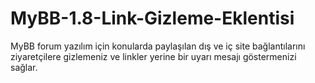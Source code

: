 # MyBB-1.8-Link-Gizleme-Eklentisi
MyBB forum yazılım için konularda paylaşılan dış ve iç site bağlantılarını ziyaretçilere gizlemeniz ve linkler yerine bir uyarı mesajı göstermenizi sağlar.

